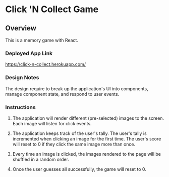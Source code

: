 # Click 'N Collect Game

## Overview

This is a memory game with React.

### Deployed App Link

https://click-n-collect.herokuapp.com/

### Design Notes

The design require to break up the application's UI into components, manage component state, and respond to user events.

### Instructions

1. The application will render different (pre-selected) images to the screen. Each image will listen for click events.

4. The application keeps track of the user's tally. The user's tally is incremented when clicking an image for the first time. The user's score will reset to 0 if they click the same image more than once.

5. Every time an image is clicked, the images rendered to the page will be shuffled in a random order.

6. Once the user guesses all successfully, the game will reset to 0.


